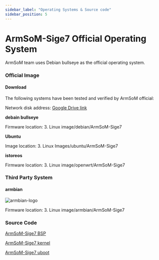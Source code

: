 ```yaml
---
sidebar_label: "Operating Systems & Source code"
sidebar_position: 5
---
```


# ArmSoM-Sige7 Official Operating System

ArmSoM team uses Debian bullseye as the official operating system.

### Official Image

#### Download

The following systems have been tested and verified by ArmSoM official:

Network disk address: [Google Drive link](https://drive.google.com/drive/folders/1aCoC6-5zoMaNBGwwgr_pYIs219aFijFM) 

**debain bullseye**  

Firmware location: 3. Linux image/debian/ArmSoM-Sige7  

**Ubuntu**  

Image location: 3. Linux Images/ubuntu/ArmSoM-Sige7 

**istoreos**  

Firmware location: 3. Linux image/openwrt/ArmSoM-Sige7  


### Third Party System  

#### armbian  

![armbian-logo](/img/armbian-logo.webp)

Firmware location: 3. Linux image/armbian/ArmSoM-Sige7 

### Source Code

[ArmSoM-Sige7 BSP](https://github.com/ArmSoM/armsom-build)

[ArmSoM-Sige7 kernel](https://github.com/ArmSoM/linux-rockchip)

[ArmSoM-Sige7 uboot](https://github.com/ArmSoM/u-boot)